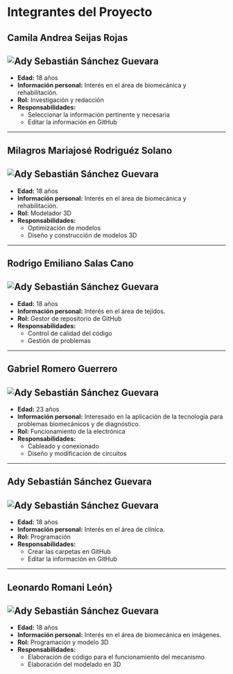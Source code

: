 # Integrantes del Proyecto

## Camila Andrea Seijas Rojas
## ![Ady Sebastián Sánchez Guevara](https://github.com/adysanchez-10/Grupo-4-oficial/blob/562aff38edff02a814a889c67d70f16711bed23f/Im%C3%A1genes/camila.jpeg)
- **Edad:** 18 años  
- **Información personal:** Interés en el área de biomecánica y rehabilitación.  
- **Rol:** Investigación y redacción  
- **Responsabilidades:**
  - Seleccionar la información pertinente y necesaria  
  - Editar la información en GitHub  

---

## Milagros Mariajosé Rodriguéz Solano
## ![Ady Sebastián Sánchez Guevara](https://github.com/adysanchez-10/Grupo-4-oficial/blob/562aff38edff02a814a889c67d70f16711bed23f/Im%C3%A1genes/mariajose.jpeg)
- **Edad:** 18 años  
- **Información personal:** Interés en el área de biomecánica y rehabilitación.  
- **Rol:** Modelador 3D  
- **Responsabilidades:**
  - Optimización de modelos  
  - Diseño y construcción de modelos 3D  

---

## Rodrigo Emiliano Salas Cano
## ![Ady Sebastián Sánchez Guevara](https://github.com/adysanchez-10/Grupo-4-oficial/blob/562aff38edff02a814a889c67d70f16711bed23f/Im%C3%A1genes/rodrigo.jpeg)
- **Edad:** 18 años  
- **Información personal:** Interés en el área de tejidos.  
- **Rol:** Gestor de repositorio de GitHub  
- **Responsabilidades:**
  - Control de calidad del código  
  - Gestión de problemas  

---

## Gabriel Romero Guerrero
## ![Ady Sebastián Sánchez Guevara](https://github.com/adysanchez-10/Grupo-4-oficial/blob/562aff38edff02a814a889c67d70f16711bed23f/Im%C3%A1genes/gabriel.jpeg)
- **Edad:** 23 años  
- **Información personal:** Interesado en la aplicación de la tecnología para problemas biomecánicos y de diagnóstico.  
- **Rol:** Funcionamiento de la electrónica  
- **Responsabilidades:**
  - Cableado y conexionado  
  - Diseño y modificación de circuitos  

---
## Ady Sebastián Sánchez Guevara
## ![Ady Sebastián Sánchez Guevara](https://github.com/adysanchez-10/Grupo-4-oficial/blob/cceec5b94e7fd3e6b09111761818191626b0f767/Im%C3%A1genes/ady.jpeg)
- **Edad:** 18 años  
- **Información personal:** Interés en el área de clínica.  
- **Rol:** Programación  
- **Responsabilidades:**
  - Crear las carpetas en GitHub  
  - Editar la información en GitHub  

---

## Leonardo Romani León}
## ![Ady Sebastián Sánchez Guevara](https://github.com/adysanchez-10/Grupo-4-oficial/blob/562aff38edff02a814a889c67d70f16711bed23f/Im%C3%A1genes/leo.jpeg)
- **Edad:** 18 años  
- **Información personal:** Interés en el área de biomecánica en imágenes.  
- **Rol:** Programación y modelo 3D  
- **Responsabilidades:**
  - Elaboración de código para el funcionamiento del mecanismo  
  - Elaboración del modelado en 3D  

